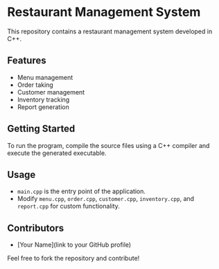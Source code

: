 # Restaurant Management System

This repository contains a restaurant management system developed in C++.

## Features
- Menu management
- Order taking
- Customer management
- Inventory tracking
- Report generation

## Getting Started
To run the program, compile the source files using a C++ compiler and execute the generated executable.

## Usage
- `main.cpp` is the entry point of the application.
- Modify `menu.cpp`, `order.cpp`, `customer.cpp`, `inventory.cpp`, and `report.cpp` for custom functionality.

## Contributors
- [Your Name](link to your GitHub profile)

Feel free to fork the repository and contribute!


